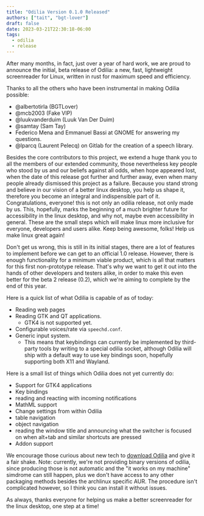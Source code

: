 ```yaml
---
title: "Odilia Version 0.1.0 Released"
authors: ["tait", "bgt-lover"]
draft: false
date: 2023-03-21T22:30:18-06:00
tags:
  - odilia
  - release
---
```


After many months, in fact, just over a year of hard work, we are proud to announce the initial, beta release of Odilia: a new, fast, lightweight screenreader for Linux, written in rust for maximum speed and efficiency.

Thanks to all the others who have been instrumental in making Odilia possible:

* @albertotirla (BGTLover)
* @mcb2003 (Fake VIP)
* @luukvanderduim (Luuk Van Der Duim)
* @samtay (Sam Tay)
* Federico Mena and Emmanuel Bassi at GNOME for answering my questions.
* @lparcq (Laurent Pelecq) on Gitlab for the creation of a speech library.

Besides the core contributors to this project, we extend a huge thank you to all the members of our extended community, those nevertheless key people who stood by us and our beliefs against all odds, when hope appeared lost, when the date of this release got further and further away, even when many people already dismissed this project as a failure. Because you stand strong and believe in our vision of a better linux desktop, you help us shape it, therefore you become an integral and indispensible part of it. Congratulations, everyone! this is not only an odilia release, not only made by us. This, hopefully, marks the beginning of a much brighter future for accessibility in the linux desktop, and why not, maybe even accessibility in general. These are the small steps which will make linux more inclusive for everyone, developers and users alike. Keep being awesome, folks! Help us make linux great again!

Don't get us wrong, this is still in its initial stages, there are a lot of features to implement before we can get to an official 1.0 release. However, there is enough functionality for a minimum viable product, which is all that matters for this first non-prototype release. That's why we want to get it out into the hands of other developers and testers alike, in order to make this even better for the beta 2 release (0.2), which we're aiming to complete by the end of this year.

Here is a quick list of what Odilia is capable of as of today:

* Reading web pages
* Reading GTK and QT applications.
  * GTK4 is not supported yet.
* Configurable voices/rate via `speechd.conf`.
* Generic input system.
  * This means that keybindings can currently be implemented by third-party tools by writing to a special odilia socket, although Odilia will ship with a default way to use key bindings soon, hopefully supporting both X11 and Wayland.

Here is a small list of things which Odilia does not yet currently do:

* Support for GTK4 applications
* Key bindings
* reading and reacting with incoming notifications
* MathML support
* Change settings from within Odilia
* table navigation
* object navigation
* reading the window title and announcing what the switcher is focused on when alt+tab and similar shortcuts are pressed
* Addon support

We encourage those curious about new tech to [download Odilia](/doc/user/installation/) and give it a fair shake. Note: currently, we're not providing binary versions of odilia, since producing those is not automatic and the "it works on my machine" simdrome can still happen, plus we don't have access to any other packaging methods besides the archlinux specific AUR. The procedure isn't complicated however, so I think you can install it without issues.

As always, thanks everyone for helping us make a better screenreader for the linux desktop, one step at a time!
